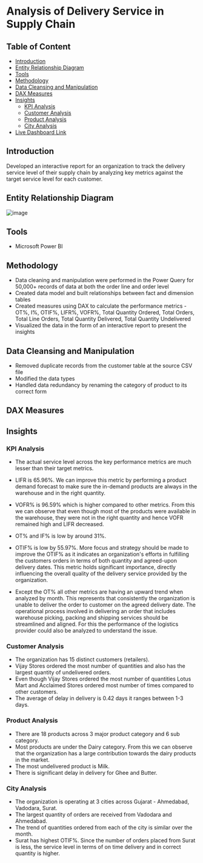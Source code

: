 # Analysis of Delivery Service in Supply Chain

## Table of Content
* [Introduction](#introduction)
* [Entity Relationship Diagram](#entity-relationship-diagram)
* [Tools](#tools)
* [Methodology](#methodology)
* [Data Cleansing and Manipulation](#data-cleansing-and-manipulation)
* [DAX Measures](#dax-measures)
* [Insights](#insights)
    * [KPI Analysis](#kpi-analysis)
    * [Customer Analysis](#customer-analysis)
    * [Product Analysis](#product-analysis)
    * [City Analysis](#city-analysis)
* [Live Dashboard Link](https://app.powerbi.com/view?r=eyJrIjoiZWIxMThmNzItNTk5ZC00ODg1LTk0YzMtNzIwNzM4YTU0MjQ4IiwidCI6ImRmODY3OWNkLWE4MGUtNDVkOC05OWFjLWM4M2VkN2ZmOTVhMCJ9)

## Introduction
Developed an interactive report for an organization to track the delivery service level of their supply chain by analyzing key metrics against the target service level for each customer.

## Entity Relationship Diagram

![image](https://github.com/ritusantra/Power-BI-Projects/assets/75059347/bf70f338-0576-4666-bfeb-d111885ee042)

## Tools
* Microsoft Power BI

## Methodology
* Data cleaning and manipulation were performed in the Power Query for 50,000+ records of data at both the order line and order level
* Created data model and built relationships between fact and dimension tables
* Created measures using DAX to calculate the performance metrics - OT%, I%, OTIF%, LIFR%, VOFR%, Total Quantity Ordered,
Total Orders, Total Line Orders, Total Quantity Delivered, Total Quantity Undelivered
* Visualized the data in the form of an interactive report to present the insights

## Data Cleansing and Manipulation
* Removed duplicate records from the customer table at the source CSV file
* Modified the data types
* Handled data redundancy by renaming the category of product to its correct form

## DAX Measures



## Insights

### KPI Analysis
* The actual service level across the key performance metrics are much lesser than their target metrics.

* LIFR is 65.96%. We can improve this metric by performing a product demand forecast to make sure the in-demand products are always in the warehouse and in the right quantity.

* VOFR% is 96.59% which is higher compared to other metrics. From this we can observe that even though most of the products were available in the warehouse, they were not in the right quantity and hence VOFR remained high and LIFR decreased.

* OT% and IF% is low by around 31%.
* OTIF% is low by 55.97%. More focus and strategy should be made to improve the OTIF% as it indicates an organization's efforts in fulfilling the customers orders in terms of both quantity and agreed-upon delivery dates. This metric holds significant importance, directly influencing the overall quality of the delivery service provided by the organization.

* Except the OT% all other metrics are having an upward trend when analyzed by month. This represents that consistently the organization is unable to deliver the order to customer on the agreed delivery date. The operational process involved in delivering an order that includes warehouse picking, packing and shipping services should be streamlined and aligned. For this the performance of the logistics provider could also be analyzed to understand the issue.

### Customer Analysis
* The organization has 15 distinct customers (retailers).
* Vijay Stores ordered the most number of quantities and also has the largest quantity of undelivered orders.
* Even though Vijay Stores ordered the most number of quantities Lotus Mart and Acclaimed Stores ordered most number of times compared to other customers.
* The average of delay in delivery is 0.42 days it ranges between 1-3 days. 

### Product Analysis
* There are 18 products across 3 major product category and 6 sub category.
* Most products are under the Dairy category. From this we can observe that the organization has a large contribution towards the dairy products in the market.
* The most undelivered product is Milk. 
* There is significant delay in delivery for Ghee and Butter.

### City Analysis
* The organization is operating at 3 cities across Gujarat - Ahmedabad, Vadodara, Surat.
* The largest quantity of orders are received from Vadodara and Ahmedabad.
* The trend of quantities ordered from each of the city is similar over the month. 
* Surat has highest OTIF%. Since the number of orders placed from Surat is less, the service level in terms of on time delivery and in correct quantity is higher.
